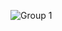 ![Group 1](https://github.com/user-attachments/assets/270fcbb6-9b2b-4608-901e-b7ef2f840673)

<!---
![iDebt](https://github.com/user-attachments/assets/2d56bce1-c36c-4ed1-b6f6-3f1df93769b7)
